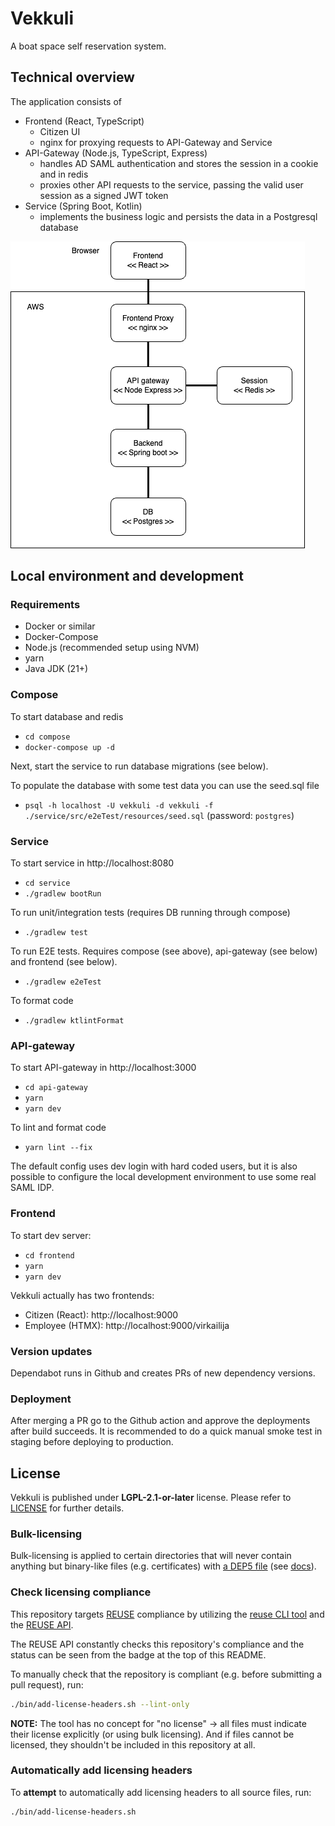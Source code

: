 # Vekkuli

A boat space self reservation system.

## Technical overview

The application consists of

- Frontend (React, TypeScript)
    - Citizen UI
    - nginx for proxying requests to API-Gateway and Service
- API-Gateway (Node.js, TypeScript, Express)
    - handles AD SAML authentication and stores the session in a cookie and in redis
    - proxies other API requests to the service, passing the valid user session as a signed JWT token
- Service (Spring Boot, Kotlin)
    - implements the business logic and persists the data in a Postgresql database

![Entity diagram](./docs/vekkuli_entity.png)

## Local environment and development

### Requirements

- Docker or similar
- Docker-Compose
- Node.js (recommended setup using NVM)
- yarn
- Java JDK (21+)

### Compose

To start database and redis

- `cd compose`
- `docker-compose up -d`

Next, start the service to run database migrations (see below).

To populate the database with some test data you can use the seed.sql file

- `psql -h localhost -U vekkuli -d vekkuli -f ./service/src/e2eTest/resources/seed.sql`
  (password: `postgres`)

### Service

To start service in http://localhost:8080

- `cd service`
- `./gradlew bootRun`

To run unit/integration tests (requires DB running through compose)

- `./gradlew test`

To run E2E tests. Requires compose (see above), api-gateway (see below) and frontend (see below).

- `./gradlew e2eTest`

To format code

- `./gradlew ktlintFormat`

### API-gateway

To start API-gateway in http://localhost:3000

- `cd api-gateway`
- `yarn`
- `yarn dev`

To lint and format code

- `yarn lint --fix`

The default config uses dev login with hard coded users, but it is also possible to configure the local development
environment to use some real SAML IDP.

### Frontend

To start dev server:

- `cd frontend`
- `yarn`
- `yarn dev`

Vekkuli actually has two frontends:

- Citizen (React): http://localhost:9000
- Employee (HTMX): http://localhost:9000/virkailija

### Version updates

Dependabot runs in Github and creates PRs of new dependency versions.

### Deployment

After merging a PR go to the Github action and approve the deployments after build succeeds. It is recommended to do a
quick manual smoke test in staging before deploying to production.

## License

Vekkuli is published under **LGPL-2.1-or-later** license. Please refer to
[LICENSE](LICENSE) for further details.

### Bulk-licensing

Bulk-licensing is applied to certain directories that will never contain
anything but binary-like files (e.g. certificates) with
[a DEP5 file](./.reuse/dep5) (see
[docs](https://reuse.software/faq/#bulk-license)).

### Check licensing compliance

This repository targets [REUSE](https://reuse.software/) compliance by utilizing
the [reuse CLI tool](https://git.fsfe.org/reuse/tool) and the
[REUSE API](https://api.reuse.software/).

The REUSE API constantly checks this repository's compliance and the status
can be seen from the badge at the top of this README.

To manually check that the repository is compliant (e.g. before submitting a pull
request), run:

```sh
./bin/add-license-headers.sh --lint-only
```

**NOTE:** The tool has no concept for "no license" -> all files must indicate
their license explicitly (or using bulk licensing). And if files cannot be
licensed, they shouldn't be included in this repository at all.

### Automatically add licensing headers

To **attempt** to automatically add licensing headers to all source files, run:

```sh
./bin/add-license-headers.sh
```
